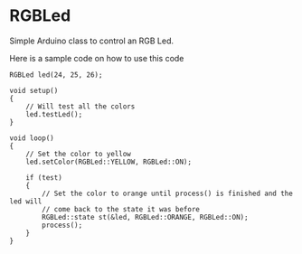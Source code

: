 RGBLed
======

Simple Arduino class to control an RGB Led.

Here is a sample code on how to use this code

	RGBLed led(24, 25, 26);
	
	void setup()
	{
		// Will test all the colors
		led.testLed();
	}

	void loop()
	{
		// Set the color to yellow
		led.setColor(RGBLed::YELLOW, RGBLed::ON);

		if (test)
		{
			// Set the color to orange until process() is finished and the led will
			// come back to the state it was before
			RGBLed::state st(&led, RGBLed::ORANGE, RGBLed::ON);
			process();
		}
	}

